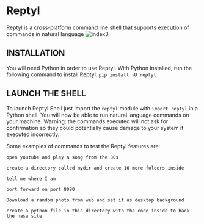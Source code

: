 # Reptyl
Reptyl is a cross-platform command line shell that supports execution of commands in natural language 
![index3](https://user-images.githubusercontent.com/114559605/221433243-8ca74d72-b173-47c2-ba70-6827eb516b1f.png)


## INSTALLATION
You will need Python in order to use Reptyl. With Python installed, run the following command to install Reptyl: `pip install -U reptyl`
## LAUNCH THE SHELL
To launch Reptyl Shell just import the `reptyl` module with `import reptyl` in a Python shell. You will now be able to run natural language commands on your machine. Warning: the commands executed will not ask for confirmation so they could potentially cause damage to your system if executed incorrectly.

Some examples of commands to test the Reptyl features are:

`open youtube and play a song from the 80s`

`create a directory called mydir and create 10 more folders inside`

`tell me where I am`

`port forward on port 8080`

`Download a random photo from web and set it as desktop background`

`create a python file in this directory with the code inside to hack the nasa site`
